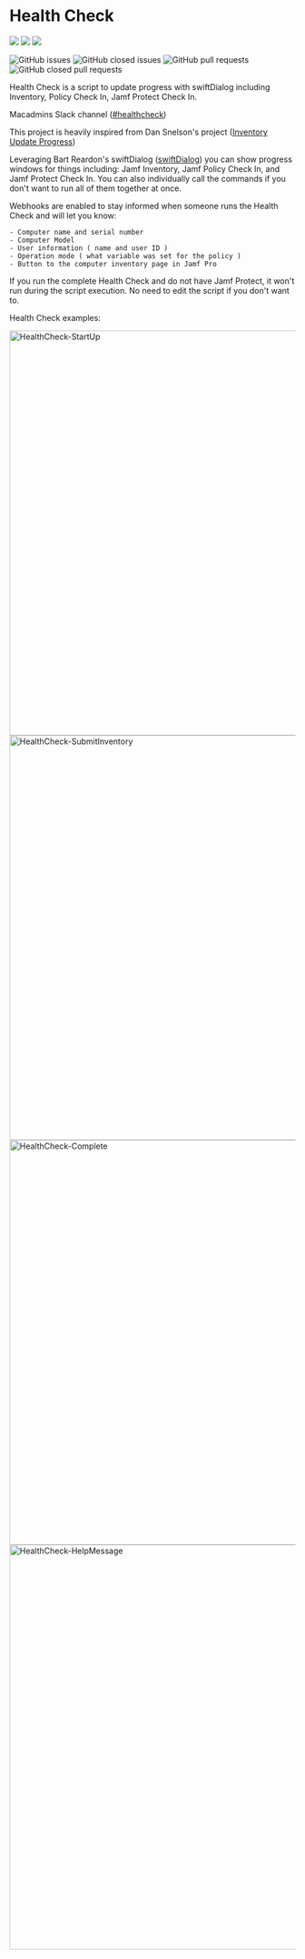 # Health Check

![](https://img.shields.io/github/v/release/AndrewMBarnett/HealthCheck)&nbsp;![](https://img.shields.io/github/downloads/AndrewMBarnett/HealthCheck/latest/total)&nbsp;![](https://img.shields.io/badge/macOS-12.0%2B-success)

![GitHub issues](https://img.shields.io/github/issues-raw/AndrewMBarnett/HealthCheck) ![GitHub closed issues](https://img.shields.io/github/issues-closed-raw/AndrewMBarnett/HealthCheck) ![GitHub pull requests](https://img.shields.io/github/issues-pr-raw/AndrewMBarnett/HealthCheck) ![GitHub closed pull requests](https://img.shields.io/github/issues-pr-closed-raw/AndrewMBarnett/HealthCheck)

Health Check is a script to update progress with swiftDialog including Inventory, Policy Check In, Jamf Protect Check In.

Macadmins Slack channel ([#healthcheck](https://macadmins.slack.com/archives/C078DHD29K7))

This project is heavily inspired from Dan Snelson's project ([Inventory Update Progress](https://snelson.us/2024/02/inventory-update-progress-2/))

Leveraging Bart Reardon's swiftDialog ([swiftDialog](https://github.com/swiftDialog/swiftDialog)) you can show progress windows for things including: Jamf Inventory, Jamf Policy Check In, and Jamf Protect Check In. You can also individually call the commands if you don't want to run all of them together at once. 

Webhooks are enabled to stay informed when someone runs the Health Check and will let you know:

    - Computer name and serial number
    - Computer Model
    - User information ( name and user ID )
    - Operation mode ( what variable was set for the policy )
    - Button to the computer inventory page in Jamf Pro

If you run the complete Health Check and do not have Jamf Protect, it won't run during the script execution. No need to edit the script if you don't want to. 

Health Check examples:


<img width="712" alt="HealthCheck-StartUp" src="https://github.com/AndrewMBarnett/HealthCheck/assets/138056529/3bf173c6-f41a-4955-be3e-684615f0b454">
<img width="712" alt="HealthCheck-SubmitInventory" src="https://github.com/AndrewMBarnett/HealthCheck/assets/138056529/4314ab6f-d6c9-41c1-bcd3-4dcf4d18ec34">
<img width="712" alt="HealthCheck-Complete" src="https://github.com/AndrewMBarnett/HealthCheck/assets/138056529/10f137f4-61b9-4097-abbc-c787ad818821">
<img width="712" alt="HealthCheck-HelpMessage" src="https://github.com/AndrewMBarnett/HealthCheck/assets/138056529/a9fc2e06-32d2-44f7-b43d-51f264e87ebb">
